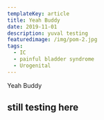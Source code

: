 ```yaml
---
templateKey: article
title: Yeah Buddy
date: 2019-11-01
description: yuval testing
featuredimage: /img/pom-2.jpg
tags:
  - IC
  - painful bladder syndrome
  - Urogenital
---
```


Yeah Buddy

## still testing here
